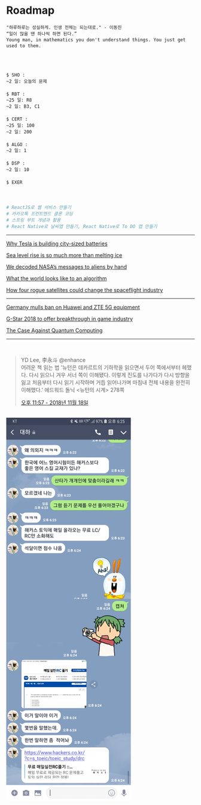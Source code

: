 

# Roadmap

```
"하루하루는 성실하게. 인생 전체는 되는대로." - 이동진
“일이 많을 땐 하나씩 하면 된다.” 
Young man, in mathematics you don't understand things. You just get used to them. 
```

<br>

<br>

```bash
$ SHO : 
~2 일: 오늘의 문제

$ RBT : 
~25 일: R8
~2 일: B3, C1

$ CERT : 
~25 일: 100
~2 일: 200

$ ALGO : 
~2 일: 1

$ DSP : 
~2 일: 10

$ EXER



# ReactJS로 웹 서비스 만들기
# 카카오톡 프런트엔드 클론 코딩
# 스프링 부트 개념과 활용
# React Native로 날씨앱 만들기, React Native로 To DO 앱 만들기


```





<hr>

[Why Tesla is building city-sized batteries](https://www.youtube.com/watch?v=8ge3ah1G8ok&feature=youtu.be)

[Sea level rise is so much more than melting ice](https://www.youtube.com/watch?v=SA5zh3yG_-0&feature=youtu.be)

[We decoded NASA’s messages to aliens by hand](https://www.youtube.com/watch?v=RRuovINxpPc&feature=youtu.be)

[What the world looks like to an algorithm](https://www.youtube.com/watch?v=PwcuTCfSIyI&feature=youtu.be)

[How four rogue satellites could change the spaceflight industry](https://www.youtube.com/watch?v=xSKFPDe3QvE&feature=youtu.be)

<hr>

[Germany mulls ban on Huawei and ZTE 5G equipment](http://www.koreatimes.co.kr/www/tech/2018/11/133_258771.html)

[G-Star 2018 to offer breakthrough in game industry](http://www.koreatimes.co.kr/www/tech/2018/11/134_258748.html)

[The Case Against Quantum Computing](https://spectrum.ieee.org/computing/hardware/the-case-against-quantum-computing)

<hr>


<br>

> YD Lee, 李永斗 @enhance <br>
> 어려운 책 읽는 법
> '뉴턴은 데카르트의 기하학을 읽으면서 두어 쪽에서부터 헤맸다. 다시 읽으니 겨우 서너 쪽이 이해됐다. 이렇게 진도를 나가다가 다시 방향을 잃고 처음부터 다시 읽기 시작하며 거듭 읽어나가며 마침내 전체 내용을 완전히 이해했다.' 에드워드 돌닉 <뉴턴의 시계> 278쪽 <br>
>
> [오후 11:57 - 2018년 11월 18일](https://twitter.com/enhance/status/1064427553341923328)

<br>





<img src="https://raw.githubusercontent.com/ysjhmtb/blog_images/master/images/posting/Screenshot_20181119-182516_LINE.jpg">

